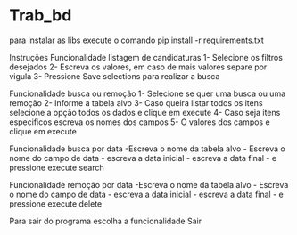 # Trab_bd

para instalar as libs execute o comando
pip install -r requirements.txt

Instruções
Funcionalidade listagem de candidaturas
1- Selecione os filtros desejados
2- Escreva os valores, em caso de mais valores separe por vigula
3- Pressione Save selections para realizar a busca

Funcionalidade busca ou remoção
1- Selecione se quer uma busca ou uma remoção
2- Informe a tabela alvo
3- Caso queira listar todos os itens selecione a opção todos os dados
e clique em execute
4- Caso seja itens especificos escreva os nomes dos campos
5- O valores dos campos e clique em execute

Funcionalidade busca por data
-Escreva o nome da tabela alvo - Escreva o nome do campo de data - escreva a data inicial - escreva a data final - e pressione execute search

Funcionalidade remoção por data
-Escreva o nome da tabela alvo - Escreva o nome do campo de data - escreva a data inicial - escreva a data final - e pressione execute delete

Para sair do programa escolha a funcionalidade Sair

